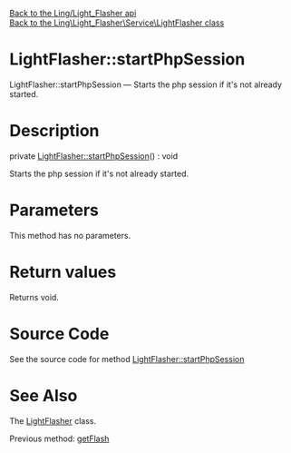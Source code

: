 [Back to the Ling/Light_Flasher api](https://github.com/lingtalfi/Light_Flasher/blob/master/doc/api/Ling/Light_Flasher.md)<br>
[Back to the Ling\Light_Flasher\Service\LightFlasher class](https://github.com/lingtalfi/Light_Flasher/blob/master/doc/api/Ling/Light_Flasher/Service/LightFlasher.md)


LightFlasher::startPhpSession
================



LightFlasher::startPhpSession — Starts the php session if it's not already started.




Description
================


private [LightFlasher::startPhpSession](https://github.com/lingtalfi/Light_Flasher/blob/master/doc/api/Ling/Light_Flasher/Service/LightFlasher/startPhpSession.md)() : void




Starts the php session if it's not already started.




Parameters
================

This method has no parameters.


Return values
================

Returns void.








Source Code
===========
See the source code for method [LightFlasher::startPhpSession](https://github.com/lingtalfi/Light_Flasher/blob/master/Service/LightFlasher.php#L130-L138)


See Also
================

The [LightFlasher](https://github.com/lingtalfi/Light_Flasher/blob/master/doc/api/Ling/Light_Flasher/Service/LightFlasher.md) class.

Previous method: [getFlash](https://github.com/lingtalfi/Light_Flasher/blob/master/doc/api/Ling/Light_Flasher/Service/LightFlasher/getFlash.md)<br>

